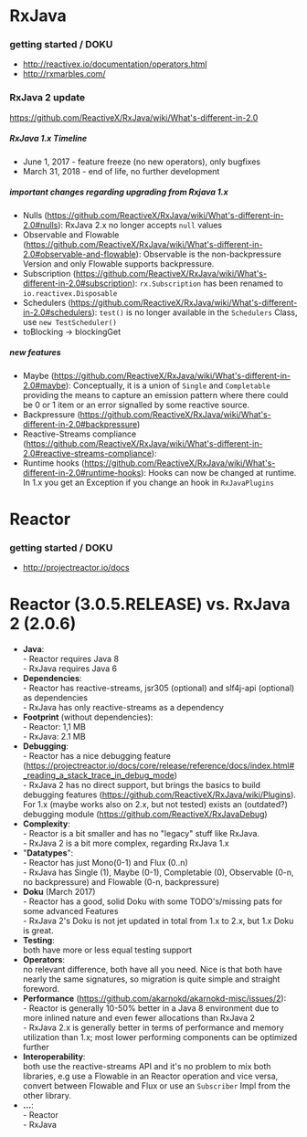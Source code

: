 RxJava
============

### getting started / DOKU

- http://reactivex.io/documentation/operators.html
- http://rxmarbles.com/

### RxJava 2 update
https://github.com/ReactiveX/RxJava/wiki/What's-different-in-2.0

##### RxJava 1.x Timeline
- June 1, 2017 - feature freeze (no new operators), only bugfixes
- March 31, 2018 - end of life, no further development

##### important changes regarding upgrading from Rxjava 1.x
- Nulls (https://github.com/ReactiveX/RxJava/wiki/What's-different-in-2.0#nulls): 
RxJava 2.x no longer accepts `null` values
- Observable and Flowable (https://github.com/ReactiveX/RxJava/wiki/What's-different-in-2.0#observable-and-flowable): 
Observable is the non-backpressure Version and only Flowable supports backpressure.
- Subscription (https://github.com/ReactiveX/RxJava/wiki/What's-different-in-2.0#subscription):
`rx.Subscription` has been renamed to `io.reactivex.Disposable`
- Schedulers (https://github.com/ReactiveX/RxJava/wiki/What's-different-in-2.0#schedulers):
`test()` is no longer available in the `Schedulers` Class, use `new TestScheduler()`
- toBlocking -> blockingGet

##### new features
- Maybe (https://github.com/ReactiveX/RxJava/wiki/What's-different-in-2.0#maybe): 
Conceptually, it is a union of `Single` and `Completable` providing the means to capture an emission pattern where there could be 0 or 1 item or an error signalled by some reactive source.
- Backpressure (https://github.com/ReactiveX/RxJava/wiki/What's-different-in-2.0#backpressure)
- Reactive-Streams compliance (https://github.com/ReactiveX/RxJava/wiki/What's-different-in-2.0#reactive-streams-compliance):
- Runtime hooks (https://github.com/ReactiveX/RxJava/wiki/What's-different-in-2.0#runtime-hooks): 
Hooks can now be changed at runtime. In 1.x you get an Exception if you change an hook in `RxJavaPlugins`


Reactor
=======

### getting started / DOKU

- http://projectreactor.io/docs


Reactor (3.0.5.RELEASE) vs. RxJava 2 (2.0.6)
====================

- **Java**:
<br>- Reactor requires Java 8
<br>- RxJava requires Java 6
- **Dependencies**:
<br>- Reactor has reactive-streams, jsr305 (optional) and slf4j-api (optional) as dependencies
<br>- RxJava has only reactive-streams as a dependency
- **Footprint** (without dependencies):
<br>- Reactor: 1,1 MB
<br>- RxJava: 2.1 MB
- **Debugging**:
<br>- Reactor has a nice debugging feature (https://projectreactor.io/docs/core/release/reference/docs/index.html#_reading_a_stack_trace_in_debug_mode)
<br>- RxJava 2 has no direct support, but brings the basics to build debugging features (https://github.com/ReactiveX/RxJava/wiki/Plugins). For 1.x (maybe works also on 2.x, but not tested) exists an (outdated?) debugging module (https://github.com/ReactiveX/RxJavaDebug)
- **Complexity**:
<br>- Reactor is a bit smaller and has no "legacy" stuff like RxJava.
<br>- RxJava 2 is a bit more complex, regarding RxJava 1.x
- "**Datatypes**":
<br>- Reactor has just Mono(0-1) and Flux (0..n)
<br>- RxJava has Single (1), Maybe (0-1), Completable (0), Observable (0-n, no backpressure) and Flowable (0-n, backpressure)
- **Doku** (March 2017)
<br>- Reactor has a good, solid Doku with some TODO's/missing pats for some advanced Features 
<br>- RxJava 2's Doku is not jet updated in total from 1.x to 2.x, but 1.x Doku is great.
- **Testing**:
<br> both have more or less equal testing support
- **Operators**:
<br> no relevant difference, both have all you need. Nice is that both have nearly the same signatures, so migration is quite simple and straight foreword. 
- **Performance** (https://github.com/akarnokd/akarnokd-misc/issues/2):
<br>- Reactor is generally 10-50% better in a Java 8 environment due to more inlined nature and even fewer allocations than RxJava 2
<br>- RxJava 2.x is generally better in terms of performance and memory utilization than 1.x; most lower performing components can be optimized further
- **Interoperability**:
<br> both use the reactive-streams API and it's no problem to mix both libraries, e.g use a Flowable in an Reactor operation and vice versa, convert between Flowable and Flux or use an `Subscriber` Impl from the other library.
- **...**:
<br>- Reactor
<br>- RxJava